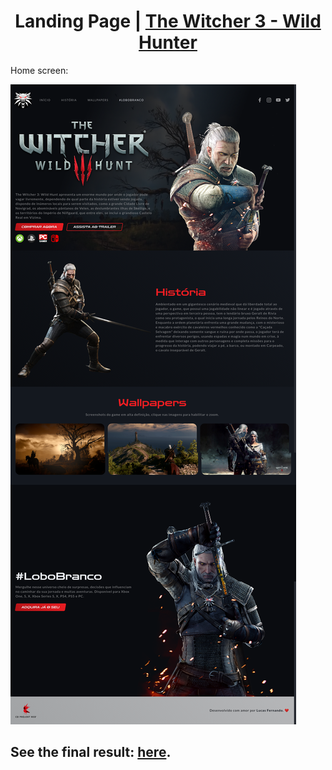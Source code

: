 <h1 align="center">Landing Page | <a href="https://tw3landingpage.netlify.app/" target="_blank">The Witcher 3 - Wild Hunter</a></h1>

<p>Home screen:</p>
<img src="images/index-page.png">

<h2>See the final result: <a href="https://tw3landingpage.netlify.app/" target="_blank">here</a>.</h2>
